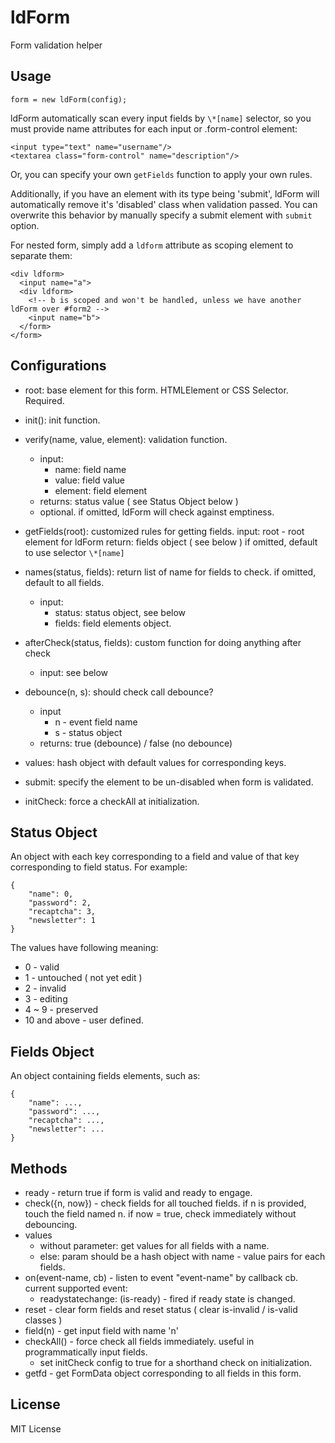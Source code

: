 # ldForm

Form validation helper


## Usage

    form = new ldForm(config);


ldForm automatically scan every input fields by `\*[name]` selector, so you must provide name attributes for each input or .form-control element:

    <input type="text" name="username"/>
    <textarea class="form-control" name="description"/>

Or, you can specify your own `getFields` function to apply your own rules.

Additionally, if you have an element with its type being 'submit', ldForm will automatically remove it's 'disabled' class when validation passed. You can overwrite this behavior by manually specify a submit element with `submit` option.

For nested form, simply add a `ldform` attribute as scoping element to separate them:

    <div ldform>
      <input name="a">
      <div ldform>
        <!-- b is scoped and won't be handled, unless we have another ldForm over #form2 -->
        <input name="b">
      </form>
    </form>


## Configurations

 * root: base element for this form. HTMLElement or CSS Selector. Required.
 * init(): init function.
 * verify(name, value, element): validation function.
   * input:
     * name: field name
     * value: field value
     * element: field element
   * returns: status value ( see Status Object below )
   * optional. if omitted, ldForm will check against emptiness.
 * getFields(root): customized rules for getting fields.
   input: root - root element for ldForm
   return: fields object ( see below )
   if omitted, default to use selector `\*[name]`
   
 * names(status, fields): return list of name for fields to check. if omitted, default to all fields.
   * input:
     * status: status object, see below
     * fields: field elements object.
 * afterCheck(status, fields): custom function for doing anything after check
   * input: see below
 * debounce(n, s): should check call debounce?
   * input
     * n - event field name
     * s - status object
   * returns: true (debounce) / false (no debounce)
 * values: hash object with default values for corresponding keys.
 * submit: specify the element to be un-disabled when form is validated.
 * initCheck: force a checkAll at initialization.


## Status Object

An object with each key corresponding to a field and value of that key corresponding to field status. For example:

    {
        "name": 0,
        "password": 2,
        "recaptcha": 3,
        "newsletter": 1
    }

The values have following meaning:

 * 0 - valid
 * 1 - untouched ( not yet edit )
 * 2 - invalid
 * 3 - editing
 * 4 ~ 9 - preserved
 * 10 and above - user defined.


## Fields Object

An object containing fields elements, such as:

    {
        "name": ...,
        "password": ...,
        "recaptcha": ...,
        "newsletter": ...
    }


## Methods

 * ready - return true if form is valid and ready to engage.
 * check({n, now}) - check fields for all touched fields. if n is provided, touch the field named n.
   if now = true, check immediately without debouncing.
 * values
   - without parameter: get values for all fields with a name.
   - else: param should be a hash object with name - value pairs for each fields.
 * on(event-name, cb) - listen to event "event-name" by callback cb. current supported event:
   - readystatechange: (is-ready) - fired if ready state is changed.
 * reset - clear form fields and reset status ( clear is-invalid  / is-valid classes )
 * field(n) - get input field with name 'n'
 * checkAll() - force check all fields immediately. useful in programmatically input fields.
   - set initCheck config to true for a shorthand check on initialization.
 * getfd - get FormData object corresponding to all fields in this form.


## License

MIT License
